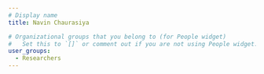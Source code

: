 ```yaml
---
# Display name
title: Navin Chaurasiya

# Organizational groups that you belong to (for People widget)
#   Set this to `[]` or comment out if you are not using People widget.
user_groups:
  - Researchers
---
```

